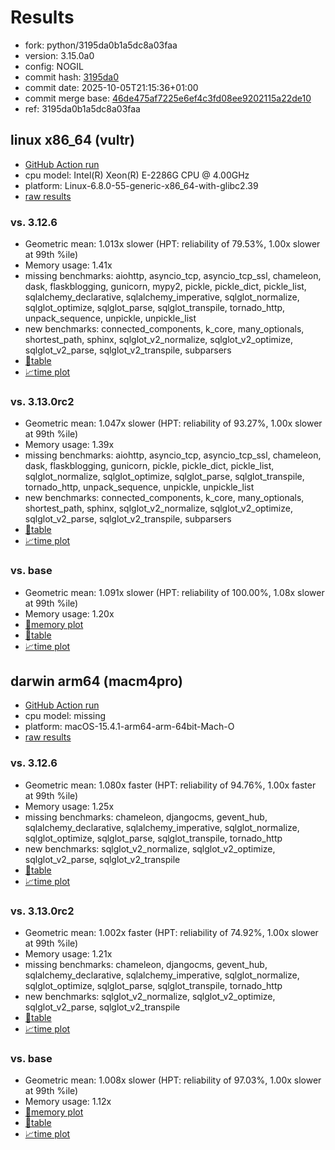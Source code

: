 # Results

- fork: python/3195da0b1a5dc8a03faa
- version: 3.15.0a0
- config: NOGIL
- commit hash: [3195da0](https://github.com/python/cpython/commit/3195da0)
- commit date: 2025-10-05T21:15:36+01:00
- commit merge base: [46de475af7225e6ef4c3fd08ee9202115a22de10](https://github.com/python/cpython/commit/46de475af7225e6ef4c3fd08ee9202115a22de10)
- ref: 3195da0b1a5dc8a03faa

## linux x86_64 (vultr)

- [GitHub Action run](https://github.com/facebookexperimental/free-threading-benchmarking/actions/runs/18266522244)
- cpu model: Intel(R) Xeon(R) E-2286G CPU @ 4.00GHz
- platform: Linux-6.8.0-55-generic-x86_64-with-glibc2.39
- [raw results](bm-20251005-vultr-x86_64-python-3195da0b1a5dc8a03faa-3.15.0a0-3195da0.json)

### vs. 3.12.6

- Geometric mean: 1.013x slower (HPT: reliability of 79.53%, 1.00x slower at 99th %ile)
- Memory usage: 1.41x
- missing benchmarks: aiohttp, asyncio_tcp, asyncio_tcp_ssl, chameleon, dask, flaskblogging, gunicorn, mypy2, pickle, pickle_dict, pickle_list, sqlalchemy_declarative, sqlalchemy_imperative, sqlglot_normalize, sqlglot_optimize, sqlglot_parse, sqlglot_transpile, tornado_http, unpack_sequence, unpickle, unpickle_list
- new benchmarks: connected_components, k_core, many_optionals, shortest_path, sphinx, sqlglot_v2_normalize, sqlglot_v2_optimize, sqlglot_v2_parse, sqlglot_v2_transpile, subparsers
- [📄table](bm-20251005-vultr-x86_64-python-3195da0b1a5dc8a03faa-3.15.0a0-3195da0-vs-3.12.6.md)
- [📈time plot](bm-20251005-vultr-x86_64-python-3195da0b1a5dc8a03faa-3.15.0a0-3195da0-vs-3.12.6.svg)

### vs. 3.13.0rc2

- Geometric mean: 1.047x slower (HPT: reliability of 93.27%, 1.00x slower at 99th %ile)
- Memory usage: 1.39x
- missing benchmarks: aiohttp, asyncio_tcp, asyncio_tcp_ssl, chameleon, dask, flaskblogging, gunicorn, pickle, pickle_dict, pickle_list, sqlglot_normalize, sqlglot_optimize, sqlglot_parse, sqlglot_transpile, tornado_http, unpack_sequence, unpickle, unpickle_list
- new benchmarks: connected_components, k_core, many_optionals, shortest_path, sphinx, sqlglot_v2_normalize, sqlglot_v2_optimize, sqlglot_v2_parse, sqlglot_v2_transpile, subparsers
- [📄table](bm-20251005-vultr-x86_64-python-3195da0b1a5dc8a03faa-3.15.0a0-3195da0-vs-3.13.0rc2.md)
- [📈time plot](bm-20251005-vultr-x86_64-python-3195da0b1a5dc8a03faa-3.15.0a0-3195da0-vs-3.13.0rc2.svg)

### vs. base

- Geometric mean: 1.091x slower (HPT: reliability of 100.00%, 1.08x slower at 99th %ile)
- Memory usage: 1.20x
- [🧠memory plot](bm-20251005-vultr-x86_64-python-3195da0b1a5dc8a03faa-3.15.0a0-3195da0-vs-base-mem.svg)
- [📄table](bm-20251005-vultr-x86_64-python-3195da0b1a5dc8a03faa-3.15.0a0-3195da0-vs-base.md)
- [📈time plot](bm-20251005-vultr-x86_64-python-3195da0b1a5dc8a03faa-3.15.0a0-3195da0-vs-base.svg)

## darwin arm64 (macm4pro)

- [GitHub Action run](https://github.com/facebookexperimental/free-threading-benchmarking/actions/runs/18266522244)
- cpu model: missing
- platform: macOS-15.4.1-arm64-arm-64bit-Mach-O
- [raw results](bm-20251005-macm4pro-arm64-python-3195da0b1a5dc8a03faa-3.15.0a0-3195da0.json)

### vs. 3.12.6

- Geometric mean: 1.080x faster (HPT: reliability of 94.76%, 1.00x faster at 99th %ile)
- Memory usage: 1.25x
- missing benchmarks: chameleon, djangocms, gevent_hub, sqlalchemy_declarative, sqlalchemy_imperative, sqlglot_normalize, sqlglot_optimize, sqlglot_parse, sqlglot_transpile, tornado_http
- new benchmarks: sqlglot_v2_normalize, sqlglot_v2_optimize, sqlglot_v2_parse, sqlglot_v2_transpile
- [📄table](bm-20251005-macm4pro-arm64-python-3195da0b1a5dc8a03faa-3.15.0a0-3195da0-vs-3.12.6.md)
- [📈time plot](bm-20251005-macm4pro-arm64-python-3195da0b1a5dc8a03faa-3.15.0a0-3195da0-vs-3.12.6.svg)

### vs. 3.13.0rc2

- Geometric mean: 1.002x faster (HPT: reliability of 74.92%, 1.00x slower at 99th %ile)
- Memory usage: 1.21x
- missing benchmarks: chameleon, djangocms, gevent_hub, sqlalchemy_declarative, sqlalchemy_imperative, sqlglot_normalize, sqlglot_optimize, sqlglot_parse, sqlglot_transpile, tornado_http
- new benchmarks: sqlglot_v2_normalize, sqlglot_v2_optimize, sqlglot_v2_parse, sqlglot_v2_transpile
- [📄table](bm-20251005-macm4pro-arm64-python-3195da0b1a5dc8a03faa-3.15.0a0-3195da0-vs-3.13.0rc2.md)
- [📈time plot](bm-20251005-macm4pro-arm64-python-3195da0b1a5dc8a03faa-3.15.0a0-3195da0-vs-3.13.0rc2.svg)

### vs. base

- Geometric mean: 1.008x slower (HPT: reliability of 97.03%, 1.00x slower at 99th %ile)
- Memory usage: 1.12x
- [🧠memory plot](bm-20251005-macm4pro-arm64-python-3195da0b1a5dc8a03faa-3.15.0a0-3195da0-vs-base-mem.svg)
- [📄table](bm-20251005-macm4pro-arm64-python-3195da0b1a5dc8a03faa-3.15.0a0-3195da0-vs-base.md)
- [📈time plot](bm-20251005-macm4pro-arm64-python-3195da0b1a5dc8a03faa-3.15.0a0-3195da0-vs-base.svg)

